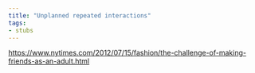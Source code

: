 ```yaml
---
title: "Unplanned repeated interactions"
tags:
- stubs
---
```


https://www.nytimes.com/2012/07/15/fashion/the-challenge-of-making-friends-as-an-adult.html